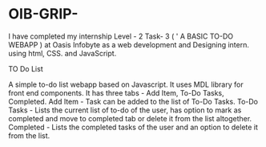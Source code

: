 # OIB-GRIP-
I have completed my internship Level - 2  Task- 3   ( ' A BASIC TO-DO WEBAPP  ) at Oasis Infobyte as a web development and Designing intern. using html, CSS. and JavaScript.

  TO Do List
  
A simple to-do list webapp based on Javascript. It uses MDL library for front end components.
It has three tabs - Add Item, To-Do Tasks, Completed.
Add Item - Task can be added to the list of To-Do Tasks.
To-Do Tasks - Lists the current list of to-do of the user, has option to mark as completed and move to completed tab or delete it from the list altogether.
Completed - Lists the completed tasks of the user and an option to delete it from the list.
